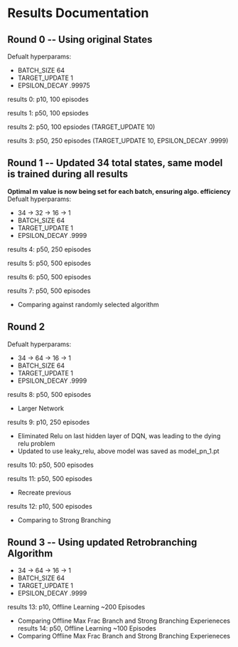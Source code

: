 # Results Documentation

## Round 0 -- Using original States 
Defualt hyperparams: 
- BATCH_SIZE 64 
- TARGET_UPDATE 1
- EPSILON_DECAY .99975 

results 0: p10, 100 episodes

results 1: p50, 100 epsiodes

results 2: p50, 100 epsiodes (TARGET_UPDATE 10)

results 3: p50, 250 episodes (TARGET_UPDATE 10,  EPSILON_DECAY .9999)

## Round 1 -- Updated 34 total states, same model is trained during all results
**Optimal m value is now being set for each batch, ensuring algo. efficiency**
Defualt hyperparams: 
- 34 -> 32 -> 16 -> 1
- BATCH_SIZE 64 
- TARGET_UPDATE 1
- EPSILON_DECAY .9999

results 4: p50, 250 episodes 

results 5: p50, 500 episodes

results 6: p50, 500 episodes

results 7: p50, 500 episodes 
- Comparing against randomly selected algorithm


## Round 2
Defualt hyperparams: 
- 34 -> 64 -> 16 -> 1
- BATCH_SIZE 64 
- TARGET_UPDATE 1
- EPSILON_DECAY .9999

results 8: p50, 500 episodes
- Larger Network

results 9: p10, 250 episodes 
- Eliminated Relu on last hidden layer of DQN, was leading to the dying relu problem
- Updated to use leaky_relu, above model was saved as model_pn_1.pt 

results 10: p50, 500 episodes 

results 11: p50, 500 episodes 
- Recreate previous

results 12: p10, 500 episodes 
- Comparing to Strong Branching 


## Round 3 -- Using updated Retrobranching Algorithm
- 34 -> 64 -> 16 -> 1
- BATCH_SIZE 64 
- TARGET_UPDATE 1
- EPSILON_DECAY .9999

results 13: p10, Offline Learning ~200 Episodes
- Comparing Offline Max Frac Branch and Strong Branching Experieneces
results 14: p50, Offline Learning ~100 Episodes
- Comparing Offline Max Frac Branch and Strong Branching Experieneces